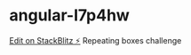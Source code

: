 # angular-l7p4hw

[Edit on StackBlitz ⚡️](https://stackblitz.com/edit/angular-l7p4hw)
Repeating boxes challenge
